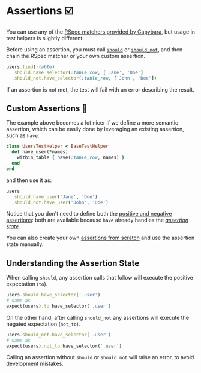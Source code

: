 [capybara querying]: https://github.com/teamcapybara/capybara#querying
[should]: https://github.com/ElMassimo/capybara_test_helpers/blob/master/lib/capybara_test_helpers/assertions.rb#L10-L15
[should_not]: https://github.com/ElMassimo/capybara_test_helpers/blob/master/lib/capybara_test_helpers/assertions.rb#L17-L22
[positive and negative assertions]: https://maximomussini.com/posts/cucumber-to_or_not_to/
[assertions]: /guide/advanced/assertions

# Assertions ☑️

You can use any of the [RSpec matchers provided by Capybara][capybara querying],
but usage in test helpers is slightly different.

Before using an assertion, you must call [`should`][should] or [`should_not`][should_not], and then
chain the RSpec matcher or your own custom assertion.

```ruby
users.find(:table)
  .should.have_selector(:table_row, ['Jane', 'Doe']
  .should_not.have_selector(:table_row, ['John', 'Doe'])
```

If an assertion is not met, the test will fail with an error describing the result.

## Custom Assertions 🎩

The example above becomes a lot nicer if we define a more semantic assertion,
which can be easily done by leveraging an existing assertion, such as `have`:

```ruby
class UsersTestHelper < BaseTestHelper
  def have_user(*names)
    within_table { have(:table_row, names) }
  end
end
```

and then use it as:

```ruby
users
  .should.have_user('Jane', 'Doe')
  .should_not.have_user('John', 'Doe')
```

Notice that you don't need to define both the [positive and negative assertions]: both are available because `have` already handles the [_assertion state_](#understanding-the-assertion-state).

You can also create your own [assertions from scratch][assertions] and use the assertion state manually.

## Understanding the Assertion State

When calling `should`, any assertion calls that follow will execute the positive expectation (`to`).

```ruby
users.should.have_selector('.user')
# same as
expect(users).to have_selector('.user')
```

On the other hand, after calling `should_not` any assertions will execute the negated expectation (`not_to`).

```ruby
users.should_not.have_selector('.user')
# same as
expect(users).not_to have_selector('.user')
```

Calling an assertion without `should` or `should_not` will raise an error, to avoid development mistakes.
